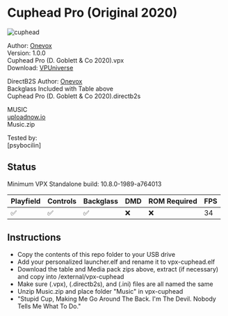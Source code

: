# Cuphead Pro (Original 2020)

![cuphead](https://github.com/user-attachments/assets/77d533ec-dc0c-4016-9dc1-5fa0fe523477)

Author: [Onevox](https://vpuniverse.com/profile/14340-onevox/)  
Version: 1.0.0  
Cuphead Pro (D. Goblett & Co 2020).vpx  
Download: [VPUniverse](https://vpuniverse.com/files/file/6145-cuphead-pro-perdition-edition-dgoblett-co-2020/)

DirectB2S
Author: [Onevox](https://vpuniverse.com/profile/14340-onevox/)  
Backglass Included with Table above  
Cuphead Pro (D. Goblett & Co 2020).directb2s  

MUSIC  
[uploadnow.io](https://uploadnow.io/s/45a7100f-273b-403f-8a4e-389b15197a61)  
Music.zip 
  
Tested by:  
[psybocilin]

## Status 

Minimum VPX Standalone build: 10.8.0-1989-a764013

| Playfield | Controls | Backglass | DMD | ROM Required | FPS | 
|-----------|----------|-----------|-----|--------------|-----|
| :white_check_mark: | :white_check_mark: | :white_check_mark: | :x: | :x: | 34 |

## Instructions

- Copy the contents of this repo folder to your USB drive
- Add your personalized launcher.elf and rename it to vpx-cuphead.elf
- Download the table and Media pack zips above, extract (if necessary) and copy into /external/vpx-cuphead 
- Make sure (.vpx), (.directb2s), and (.ini) files are all named the same
- Unzip Music.zip and place folder "Music" in vpx-cuphead
- "Stupid Cup, Making Me Go Around The Back. I'm The Devil. Nobody Tells Me What To Do."
